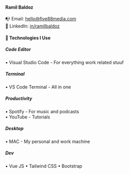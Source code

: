 #### Ramil Baldoz
📭 Email: hello@five88media.com  
👔 LinkedIn: [in/ramilbaldoz](https://www.linkedin.com/in/ramilbaldoz)  

#### 🔭 Technologies I Use

##### Code Editor
• Visual Studio Code - For everything work related stuuf

##### Terminal
• VS Code Terminal - All in one 

##### Productivity
• Spotify - For music and podcasts  
• YouTube - Tutorials  

##### Desktop
• MAC - My personal and work machine

##### Dev
• Vue JS
• Tailwind CSS
• Bootstrap

